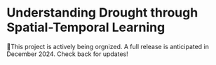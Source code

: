 # Understanding Drought through Spatial-Temporal Learning

🚧This project is actively being orgnized. A full release is anticipated in December 2024. Check back for updates!
